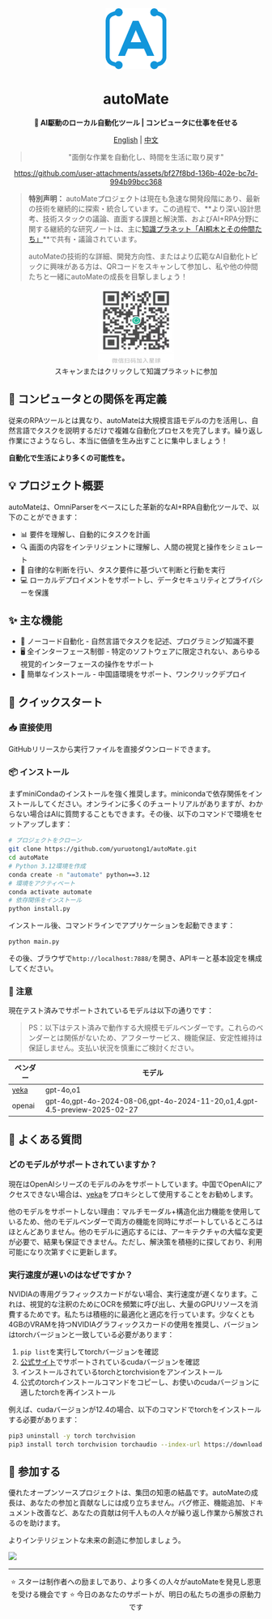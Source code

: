 <div align="center"><a name="readme-top"></a>

<img src="./imgs/logo.png" width="120" height="120" alt="autoMate logo">
<h1>autoMate</h1>
<p><b>🤖 AI駆動のローカル自動化ツール | コンピュータに仕事を任せる</b></p>

[English](./README.md) | [中文](./README_CN.md)

>"面倒な作業を自動化し、時間を生活に取り戻す"

https://github.com/user-attachments/assets/bf27f8bd-136b-402e-bc7d-994b99bcc368


</div>

> **特別声明：** autoMateプロジェクトは現在も急速な開発段階にあり、最新の技術を継続的に探索・統合しています。この過程で、**より深い設計思考、技術スタックの議論、直面する課題と解決策、およびAI+RPA分野に関する継続的な研究ノートは、主に[知識プラネット「AI桐木とその仲間たち」](https://t.zsxq.com/x1cCW)**で共有・議論されています。
>
> autoMateの技術的な詳細、開発方向性、またはより広範なAI自動化トピックに興味がある方は、QRコードをスキャンして参加し、私や他の仲間たちと一緒にautoMateの成長を目撃しましょう！

<div align="center">
<figure>
    <a href="[あなたの知識プラネットリンク]" target="_blank" rel="noopener noreferrer"><img src="./imgs/knowledge.png" width="150" height="150" alt="知識プラネットQRコード"></a>
    <figcaption>スキャンまたはクリックして知識プラネットに参加</figcaption> 
</figure>
</div>


## 💫 コンピュータとの関係を再定義

従来のRPAツールとは異なり、autoMateは大規模言語モデルの力を活用し、自然言語でタスクを説明するだけで複雑な自動化プロセスを完了します。繰り返し作業にさようならし、本当に価値を生み出すことに集中しましょう！

**自動化で生活により多くの可能性を。**

## 💡 プロジェクト概要
autoMateは、OmniParserをベースにした革新的なAI+RPA自動化ツールで、以下のことができます：

- 📊 要件を理解し、自動的にタスクを計画
- 🔍 画面の内容をインテリジェントに理解し、人間の視覚と操作をシミュレート
- 🧠 自律的な判断を行い、タスク要件に基づいて判断と行動を実行
- 💻 ローカルデプロイメントをサポートし、データセキュリティとプライバシーを保護

## ✨ 主な機能

- 🔮 ノーコード自動化 - 自然言語でタスクを記述、プログラミング知識不要
- 🖥️ 全インターフェース制御 - 特定のソフトウェアに限定されない、あらゆる視覚的インターフェースの操作をサポート
- 🚅 簡単なインストール - 中国語環境をサポート、ワンクリックデプロイ

## 🚀 クイックスタート

### 📥 直接使用
GitHubリリースから実行ファイルを直接ダウンロードできます。

### 📦 インストール
まずminiCondaのインストールを強く推奨します。minicondaで依存関係をインストールしてください。オンラインに多くのチュートリアルがありますが、わからない場合はAIに質問することもできます。その後、以下のコマンドで環境をセットアップします：

```bash
# プロジェクトをクローン
git clone https://github.com/yuruotong1/autoMate.git
cd autoMate
# Python 3.12環境を作成
conda create -n "automate" python==3.12
# 環境をアクティベート
conda activate automate
# 依存関係をインストール
python install.py
```

インストール後、コマンドラインでアプリケーションを起動できます：

```bash
python main.py
```

その後、ブラウザで`http://localhost:7888/`を開き、APIキーと基本設定を構成してください。

### 🔔 注意

現在テスト済みでサポートされているモデルは以下の通りです：

> PS：以下はテスト済みで動作する大規模モデルベンダーです。これらのベンダーとは関係がないため、アフターサービス、機能保証、安定性維持は保証しません。支払い状況を慎重にご検討ください。

| ベンダー | モデル |
| --- | --- |
|[yeka](https://2233.ai/api)|gpt-4o,o1|
|openai|gpt-4o,gpt-4o-2024-08-06,gpt-4o-2024-11-20,o1,4.gpt-4.5-preview-2025-02-27|

## 📝 よくある質問
### どのモデルがサポートされていますか？
現在はOpenAIシリーズのモデルのみをサポートしています。中国でOpenAIにアクセスできない場合は、[yeka](https://2233.ai/api)をプロキシとして使用することをお勧めします。

他のモデルをサポートしない理由：マルチモーダル+構造化出力機能を使用しているため、他のモデルベンダーで両方の機能を同時にサポートしているところはほとんどありません。他のモデルに適応するには、アーキテクチャの大幅な変更が必要で、結果も保証できません。ただし、解決策を積極的に探しており、利用可能になり次第すぐに更新します。

### 実行速度が遅いのはなぜですか？
NVIDIAの専用グラフィックスカードがない場合、実行速度が遅くなります。これは、視覚的な注釈のためにOCRを頻繁に呼び出し、大量のGPUリソースを消費するためです。私たちは積極的に最適化と適応を行っています。少なくとも4GBのVRAMを持つNVIDIAグラフィックスカードの使用を推奨し、バージョンはtorchバージョンと一致している必要があります：

1. `pip list`を実行してtorchバージョンを確認
2. [公式サイト](https://pytorch.org/get-started/locally/)でサポートされているcudaバージョンを確認
3. インストールされているtorchとtorchvisionをアンインストール
4. 公式のtorchインストールコマンドをコピーし、お使いのcudaバージョンに適したtorchを再インストール

例えば、cudaバージョンが12.4の場合、以下のコマンドでtorchをインストールする必要があります：

```bash
pip3 uninstall -y torch torchvision
pip3 install torch torchvision torchaudio --index-url https://download.pytorch.org/whl/cu124
```

## 🤝 参加する

優れたオープンソースプロジェクトは、集団の知恵の結晶です。autoMateの成長は、あなたの参加と貢献なしには成り立ちません。バグ修正、機能追加、ドキュメント改善など、あなたの貢献は何千人もの人々が繰り返し作業から解放されるのを助けます。

よりインテリジェントな未来の創造に参加しましょう。

<a href="https://github.com/yuruotong1/autoMate/graphs/contributors">
  <img src="https://contrib.rocks/image?repo=yuruotong1/autoMate" />
</a>

---

<div align="center">
⭐ スターは制作者への励ましであり、より多くの人々がautoMateを発見し恩恵を受ける機会です ⭐
今日のあなたのサポートが、明日の私たちの進歩の原動力です
</div>
